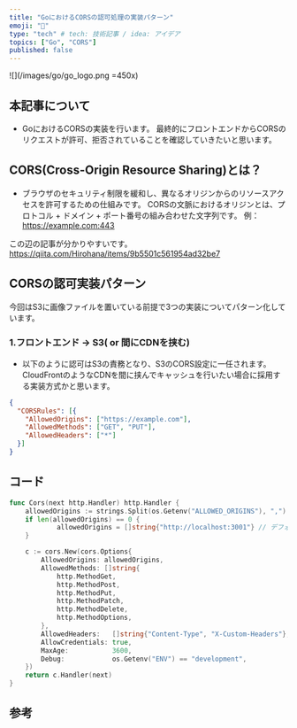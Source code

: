 ```yaml
---
title: "GoにおけるCORSの認可処理の実装パターン"
emoji: "📘"
type: "tech" # tech: 技術記事 / idea: アイデア
topics: ["Go", "CORS"]
published: false
---
```

![](/images/go/go_logo.png =450x)

## 本記事について
- GoにおけるCORSの実装を行います。
最終的にフロントエンドからCORSのリクエストが許可、拒否されていることを確認していきたいと思います。

## CORS(Cross-Origin Resource Sharing)とは？
- ブラウザのセキュリティ制限を緩和し、異なるオリジンからのリソースアクセスを許可するための仕組みです。
CORSの文脈におけるオリジンとは、プロトコル + ドメイン + ポート番号の組み合わせた文字列です。
例：https://example.com:443

この辺の記事が分かりやすいです。
https://qiita.com/Hirohana/items/9b5501c561954ad32be7

## CORSの認可実装パターン
今回はS3に画像ファイルを置いている前提で3つの実装についてパターン化しています。

### 1.フロントエンド -> S3( or 間にCDNを挟む)
- 以下のように認可はS3の責務となり、S3のCORS設定に一任されます。
CloudFrontのようなCDNを間に挟んでキャッシュを行いたい場合に採用する実装方式かと思います。
```json
{
  "CORSRules": [{
    "AllowedOrigins": ["https://example.com"],
    "AllowedMethods": ["GET", "PUT"],
    "AllowedHeaders": ["*"]
  }]
}
```




## コード

```go
func Cors(next http.Handler) http.Handler {
	allowedOrigins := strings.Split(os.Getenv("ALLOWED_ORIGINS"), ",")
	if len(allowedOrigins) == 0 {
			allowedOrigins = []string{"http://localhost:3001"} // デフォルト
	}

	c := cors.New(cors.Options{
		AllowedOrigins: allowedOrigins,
		AllowedMethods: []string{
			http.MethodGet,
			http.MethodPost,
			http.MethodPut,
			http.MethodPatch,
			http.MethodDelete,
			http.MethodOptions,
		},
		AllowedHeaders:   []string{"Content-Type", "X-Custom-Headers"},
		AllowCredentials: true,
		MaxAge:           3600,
		Debug:            os.Getenv("ENV") == "development",
	})
	return c.Handler(next)
}
```

## 参考
